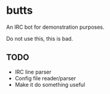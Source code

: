 # butts
An IRC bot for demonstration purposes.

Do not use this, this is bad.

## TODO
- IRC line parser
- Config file reader/parser
- Make it do something useful

